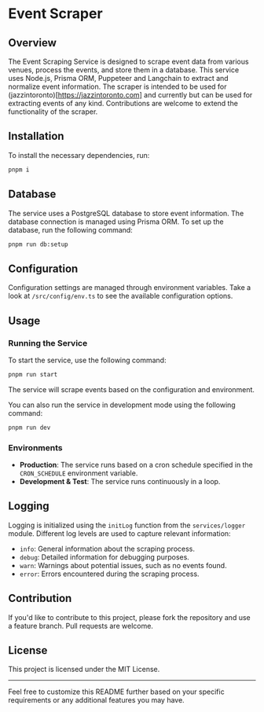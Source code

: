 # Event Scraper

## Overview

The Event Scraping Service is designed to scrape event data from various venues, process the events, and store them in a database. This service uses Node.js, Prisma ORM, Puppeteer and Langchain to extract and normalize event information. The scraper is intended to be used for (jazzintoronto)[https://jazzintoronto.com] and currently but can be used for extracting events of any kind. Contributions are welcome to extend the functionality of the scraper.

## Installation

To install the necessary dependencies, run:

```bash
pnpm i
```

## Database

The service uses a PostgreSQL database to store event information. The database connection is managed using Prisma ORM. To set up the database, run the following command:

```bash
pnpm run db:setup
```

## Configuration

Configuration settings are managed through environment variables. Take a look at `/src/config/env.ts` to see the available configuration options.

## Usage

### Running the Service

To start the service, use the following command:

```bash
pnpm run start
```

The service will scrape events based on the configuration and environment.

You can also run the service in development mode using the following command:

```bash
pnpm run dev
```

### Environments

- **Production**: The service runs based on a cron schedule specified in the `CRON_SCHEDULE` environment variable.
- **Development & Test**: The service runs continuously in a loop.

## Logging

Logging is initialized using the `initLog` function from the `services/logger` module. Different log levels are used to capture relevant information:

- `info`: General information about the scraping process.
- `debug`: Detailed information for debugging purposes.
- `warn`: Warnings about potential issues, such as no events found.
- `error`: Errors encountered during the scraping process.

## Contribution

If you'd like to contribute to this project, please fork the repository and use a feature branch. Pull requests are welcome.

## License

This project is licensed under the MIT License.

---

Feel free to customize this README further based on your specific requirements or any additional features you may have.
